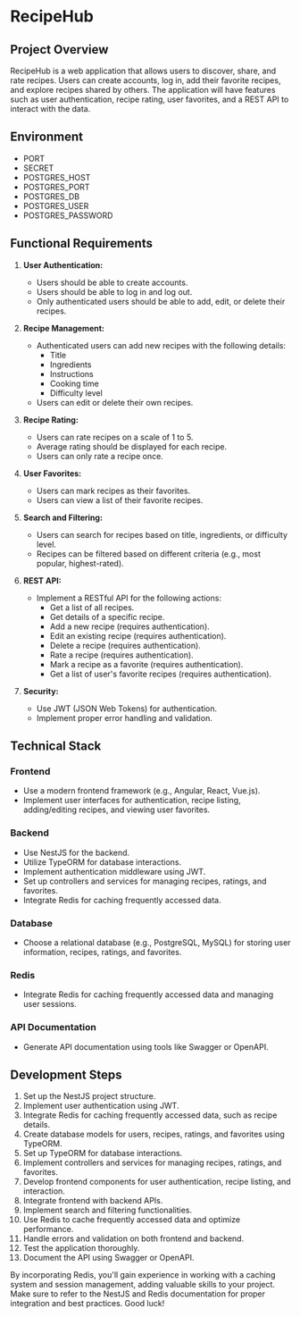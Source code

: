 # RecipeHub

## Project Overview

RecipeHub is a web application that allows users to discover, share, and rate recipes. Users can create accounts, log in, add their favorite recipes, and explore recipes shared by others. The application will have features such as user authentication, recipe rating, user favorites, and a REST API to interact with the data.

## Environment

- PORT
- SECRET
- POSTGRES_HOST
- POSTGRES_PORT
- POSTGRES_DB
- POSTGRES_USER
- POSTGRES_PASSWORD

## Functional Requirements

1. **User Authentication:**

   - Users should be able to create accounts.
   - Users should be able to log in and log out.
   - Only authenticated users should be able to add, edit, or delete their recipes.

2. **Recipe Management:**

   - Authenticated users can add new recipes with the following details:
     - Title
     - Ingredients
     - Instructions
     - Cooking time
     - Difficulty level
   - Users can edit or delete their own recipes.

3. **Recipe Rating:**

   - Users can rate recipes on a scale of 1 to 5.
   - Average rating should be displayed for each recipe.
   - Users can only rate a recipe once.

4. **User Favorites:**

   - Users can mark recipes as their favorites.
   - Users can view a list of their favorite recipes.

5. **Search and Filtering:**

   - Users can search for recipes based on title, ingredients, or difficulty level.
   - Recipes can be filtered based on different criteria (e.g., most popular, highest-rated).

6. **REST API:**

   - Implement a RESTful API for the following actions:
     - Get a list of all recipes.
     - Get details of a specific recipe.
     - Add a new recipe (requires authentication).
     - Edit an existing recipe (requires authentication).
     - Delete a recipe (requires authentication).
     - Rate a recipe (requires authentication).
     - Mark a recipe as a favorite (requires authentication).
     - Get a list of user's favorite recipes (requires authentication).

7. **Security:**
   - Use JWT (JSON Web Tokens) for authentication.
   - Implement proper error handling and validation.

## Technical Stack

### Frontend

- Use a modern frontend framework (e.g., Angular, React, Vue.js).
- Implement user interfaces for authentication, recipe listing, adding/editing recipes, and viewing user favorites.

### Backend

- Use NestJS for the backend.
- Utilize TypeORM for database interactions.
- Implement authentication middleware using JWT.
- Set up controllers and services for managing recipes, ratings, and favorites.
- Integrate Redis for caching frequently accessed data.

### Database

- Choose a relational database (e.g., PostgreSQL, MySQL) for storing user information, recipes, ratings, and favorites.

### Redis

- Integrate Redis for caching frequently accessed data and managing user sessions.

### API Documentation

- Generate API documentation using tools like Swagger or OpenAPI.

## Development Steps

1. Set up the NestJS project structure.
2. Implement user authentication using JWT.
3. Integrate Redis for caching frequently accessed data, such as recipe details.
4. Create database models for users, recipes, ratings, and favorites using TypeORM.
5. Set up TypeORM for database interactions.
6. Implement controllers and services for managing recipes, ratings, and favorites.
7. Develop frontend components for user authentication, recipe listing, and interaction.
8. Integrate frontend with backend APIs.
9. Implement search and filtering functionalities.
10. Use Redis to cache frequently accessed data and optimize performance.
11. Handle errors and validation on both frontend and backend.
12. Test the application thoroughly.
13. Document the API using Swagger or OpenAPI.

By incorporating Redis, you'll gain experience in working with a caching system and session management, adding valuable skills to your project. Make sure to refer to the NestJS and Redis documentation for proper integration and best practices. Good luck!
